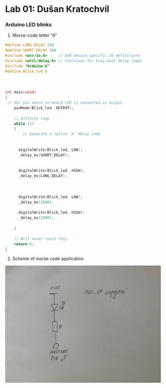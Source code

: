 # Lab 01: Dušan Kratochvíl

### Arduino LED blinks

1. Morse-code letter "A"


``` C
#define LONG_DELAY 250
#define SHORT_DELAY 100
#include <avr/io.h>     // AVR device-specific IO definitions
#include <util/delay.h> // Functions for busy-wait delay loops
#include "Arduino.h"
#define Blick_led 8



int main(void)
{
 // Set pin where on-board LED is connected as output
    pinMode(Blick_led, OUTPUT);

    // Infinite loop
    while (1)
    {
        // Generate a lettre `A` Morse code

    
      digitalWrite(Blick_led, LOW);
      _delay_ms(SHORT_DELAY);
      
     
      digitalWrite(Blick_led, HIGH);
      _delay_ms(LONG_DELAY);


   
      digitalWrite(Blick_led, LOW);
      _delay_ms(1000);

      digitalWrite(Blick_led, HIGH);
      _delay_ms(2000);

    }

    // Will never reach this
    return 0;
}
```
2. Scheme of morse code application

![My_connection](pictures/DE2_Pull_Up.jpg)
